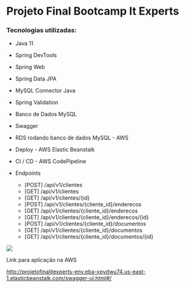 # Projeto Final Bootcamp It Experts

<h3>Tecnologias utilizadas:</h3>

- Java 11
- Spring DevTools
- Spring Web
- Spring Data JPA
- MySQL Connector Java
- Spring Validation
- Banco de Dados MySQL
- Swagger
- RDS rodando banco de dados MySQL - AWS
- Deploy - AWS Elastic Beanstalk
- CI / CD - AWS CodePipeline

- Endpoints
  - [POST] /api/v1/clientes
  - [GET] /api/v1/clientes
  - [GET] /api/v1/clientes/{id}
  - [POST] /api/v1/clientes/{cliente_id}/enderecos
  - [GET] /api/v1/clientes/{cliente_id}/enderecos
  - [GET] /api/v1/clientes/{cliente_id}/enderecos/{id}
  - [POST] /api/v1/clientes/{cliente_id}/documentos
  - [GET] /api/v1/clientes/{cliente_id}/documentos
  - [GET] /api/v1/clientes/{cliente_id}/documentos/{id}



<img src="C:\Users\user\Documents\workspace-spring-tool-suite-4-4.13.0.RELEASE\bootcamp-it-experts\Diagrama MySQL.png">

Link para aplicação na AWS

http://projetofinalitexperts-env.eba-xpydwu74.us-east-1.elasticbeanstalk.com/swagger-ui.html#/
